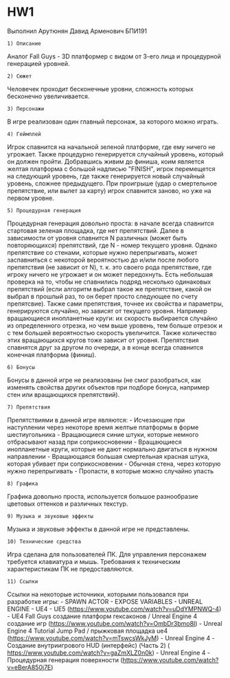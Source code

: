 # HW1

Выполнил Арутюнян Давид Арменович БПИ191

	1) Описание
Аналог Fall Guys - 3D платформер с видом от 3-его лица и процедурной генерацией уровней.

	2) Сюжет
Человечек проходит бесконечные уровни, сложность которых бесконечно увеличивается.

	3) Персонажи
В игре реализован один главный персонаж, за которого можно играть.

	4) Геймплей
Игрок спавнится на начальной зеленой платформе, где ему ничего не угрожает. Также процедурно генерируется случайный уровень, который он должен пройти. Добравшись живим до финиша, коим является желтая платформа с большой надписью "FINISH", игрок перемещется на следующий уровень, где также генерируется новый случайный уровень, сложнее предыдущего. При проигрыше (удар о смертельное препятствие, или вылет за карту) игрок спавнится заново, но уже на первом уровне.

	5) Процедурная генерация
Процедурная генерация довольно проста: в начале всегда спавнится стартовая зеленая площадка, где нет препятствий. Далее в зависимости от уровня спавнится N различных (может быть повторяющихся) препятствий, где N - номер текущего уровня. Однако препятствие со стенами, которые нужно перепрыгивать, может заспавниться с некоторой вероятностью до и/или после любого препятствия (не зависит от N), т. к. это своего рода препятствие, где игроку ничего не угрожает и он может передохнуть. Есть небольшая проверка на то, чтобы не спавнились подряд несколько одинаковых препятствий (если алгоритм выбрал такое же препятствие, какой он выбрал в прошлый раз, то он берет просто следующее по счету препятсвие). Также сами препятствия, точнее их свойства и параметры, генерируются случайно, но зависят от текущего уровня. Например вращающиеся инопланетные круги: их скорость выбирается случайно из определенного отрезка, но чем выше уровень, тем больше отрезок и с тем большей вероятностью скорость увеличится. Также количество этих вращающихся кругов тоже зависит от уровня. Препятствия спавнятся друг за другом по очереди, а в конце всегда спавнится конечная платформа (финиш). 

	6) Бонусы
Бонусы в данной игре не реализованы (не смог разобраться, как изменять свойства других объектов при подборе бонуса, например стен или вращающихся препятствий).

	7) Препятствия
Препятствиями в данной игре являются:
	- Исчезающие при наступлении через некоторе время желтые платформы в форме шестиугольника
	- Вращающиеся синие штуки, которые немного отбрасывают назад при соприкосновении
	- Вращающиеся инопланетные круги, которые не дают нормально двигаться в нужном направлении
	- Вращающаяся большая смертельная красная штука, которая убивает при соприкосновении
	- Обычная стена, через которую нужно перепрыгивать
	- Пропасти, в которые можно случайно упасть

	8) Графика
Графика довольно проста, используется большое разнообразие цветовых оттенков и различных текстур.

	9) Музыка и звуковые эффекты
Музыка и звуковые эффекты в данной игре не представлены.

	10) Технические средства
Игра сделана для пользователей ПК. Для управления персонажем требуется клавиатура и мышь. Требования к техническим характеристикам ПК не предоставляются.

	11) Ссылки
Ссылки на некоторые источники, которыми пользовался при разработке игры:
	- SPAWN ACTOR - EXPOSE VARIABLES - UNREAL ENGINE - UE4 - UE5 (https://www.youtube.com/watch?v=uDdYMPNWQ-4)
	- UE4 Fall Guys создание платформ гексаконов / Unreal Engine 4 создание игр (https://www.youtube.com/watch?v=OmbDr3bmo8I)
	- Unreal Engine 4 Tutorial Jump Pad / прыжковая площадка ue4 (https://www.youtube.com/watch?v=mTswcsWkJyM)
	- Unreal Engine 4 - Создание внутриигрового HUD (интерфейс) (Часть 2) ( https://www.youtube.com/watch?v=gaZmXLZ0n0k)
	- Unreal Engine 4 - Процедурная генерация поверхности (https://www.youtube.com/watch?v=eBerA850j7E)